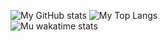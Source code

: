 ![My GitHub stats](https://github-readme-stats.vercel.app/api?username=Midorina&count_private=true&show_icons=true&theme=ayu-mirage&line_height=26)
![My Top Langs](https://github-readme-stats.vercel.app/api/top-langs/?username=Midorina&theme=ayu-mirage)  
![Mu wakatime stats](https://github-readme-stats.vercel.app/api/wakatime?username=Midorina&theme=ayu-mirage)
